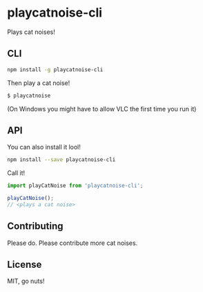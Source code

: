 # playcatnoise-cli

Plays cat noises!

## CLI

```sh
npm install -g playcatnoise-cli
```

Then play a cat noise!

```sh
$ playcatnoise
```

(On Windows you might have to allow VLC the first time you run it)

## API

You can also install it lool!

```sh
npm install --save playcatnoise-cli
```

Call it!

```js
import playCatNoise from 'playcatnoise-cli';

playCatNoise();
// <plays a cat noise>
```

## Contributing

Please do. Please contribute more cat noises.

## License

MIT, go nuts!

